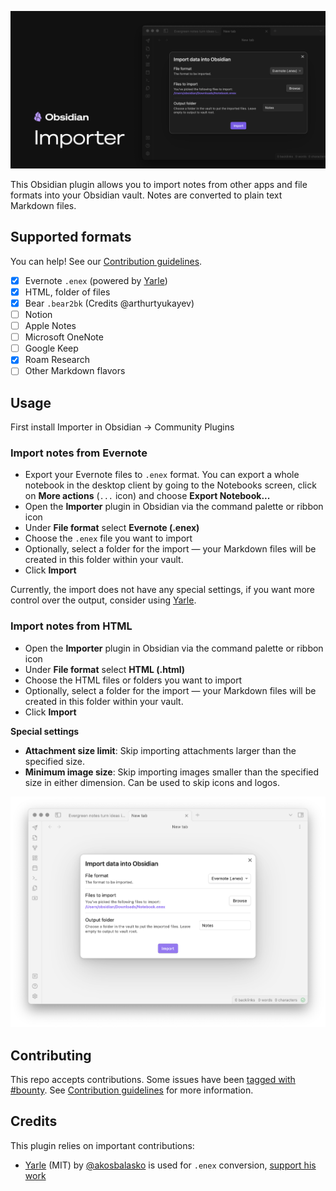 ![Obsidian Importer screenshot](/images/social.png)

This Obsidian plugin allows you to import notes from other apps and file formats into your Obsidian vault. Notes are converted to plain text Markdown files.

## Supported formats

You can help! See our [Contribution guidelines](/CONTRIBUTING.md).

- [x] Evernote `.enex` (powered by [Yarle](https://github.com/akosbalasko/yarle))
- [x] HTML, folder of files
- [x] Bear `.bear2bk` (Credits @arthurtyukayev)
- [ ] Notion
- [ ] Apple Notes
- [ ] Microsoft OneNote
- [ ] Google Keep
- [x] Roam Research
- [ ] Other Markdown flavors

## Usage

First install Importer in Obsidian → Community Plugins

### Import notes from Evernote

- Export your Evernote files to `.enex` format. You can export a whole notebook in the desktop client by going to the Notebooks screen, click on **More actions** (`...` icon) and choose **Export Notebook...**
- Open the **Importer** plugin in Obsidian via the command palette or ribbon icon
- Under **File format** select **Evernote (.enex)**
- Choose the `.enex` file you want to import
- Optionally, select a folder for the import — your Markdown files will be created in this folder within your vault.
- Click **Import**

Currently, the import does not have any special settings, if you want more control over the output, consider using [Yarle](https://github.com/akosbalasko/yarle).

### Import notes from HTML

- Open the **Importer** plugin in Obsidian via the command palette or ribbon icon
- Under **File format** select **HTML (.html)**
- Choose the HTML files or folders you want to import
- Optionally, select a folder for the import — your Markdown files will be created in this folder within your vault.
- Click **Import**

**Special settings**

- **Attachment size limit**: Skip importing attachments larger than the specified size.
- **Minimum image size**: Skip importing images smaller than the specified size in either dimension. Can be used to skip icons and logos.

![Obsidian Importer screenshot](/images/screenshot.png)

## Contributing

This repo accepts contributions. Some issues have been [tagged with #bounty](https://github.com/obsidianmd/obsidian-importer/labels/bounty). See [Contribution guidelines](/CONTRIBUTING.md) for more information.

## Credits

This plugin relies on important contributions:

- [Yarle](https://github.com/akosbalasko/yarle) (MIT) by [@akosbalasko](https://github.com/akosbalasko) is used for `.enex` conversion, [support his work](https://www.buymeacoffee.com/akosbalasko)
